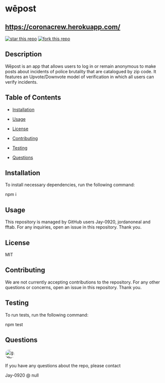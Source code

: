 # wēpost
## https://coronacrew.herokuapp.com/

[![star this repo](https://githubbadges.com/star.svg?user=fftab&repo=READMEGenerator&style=default)](https://github.com/fftab/READMEGenerator)
[![fork this repo](https://githubbadges.com/fork.svg?user=fftab&repo=READMEGenerator&style=default)](https://github.com/fftab/READMEGenerator/fork)
## Description

Wēpost is an app that allows users to log in or remain anonymous to make posts about incidents of police brutality that are catalogued by zip code. It features an Upvote/Downvote model of verification in which all users can verify incidents.

## Table of Contents

* [Installation](#installation)

* [Usage](#usage)

* [License](#license)

* [Contributing](#contributing)

* [Testing](#testing)

* [Questions](#questions)

## Installation

To install necessary dependencies, run the following command:

npm i

## Usage

This repository is managed by GitHub users Jay-0920, jordanoneal and fftab. For any inquiries, open an issue in this repository. Thank you.

## License

MIT

## Contributing

We are not currently accepting contributions to the repository. For any other questions or concerns, open an issue in this repository. Thank you.

## Testing

To run tests, run the following command:

npm test

## Questions

<img src="https://avatars1.githubusercontent.com/u/61300041?v=4" alt="github avatar" style="border-radius: 16px" width="30"/>

If you have any questions about the repo, please contact

Jay-0920 @ null
